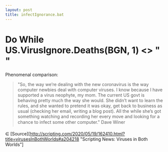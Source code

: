 ```yaml
---
layout: post
title: infectIgnorance.bat
---
```


# Do While US.VirusIgnore.Deaths(BGN, 1) <> " "

Phenomenal comparison:
>"So, the way we’re dealing with the new coronavirus is the way computer newbies deal with computer viruses. I know because I have supported a virus neophyte, my mom. The current US govt is behaving pretty much the way she would. She didn’t want to learn the rules, and she wanted to pretend it was okay, get back to business as usual (checking her email, writing a blog post). All the while she’s got something watching and recording her every move and looking for a chance to infect some other computer."
>&#151;Dave Winer

&isin; [Source][http://scripting.com/2020/05/19/162410.html?title=virusesInBothWorlds#a204218 "Scripting News: Viruses in Both Worlds"]